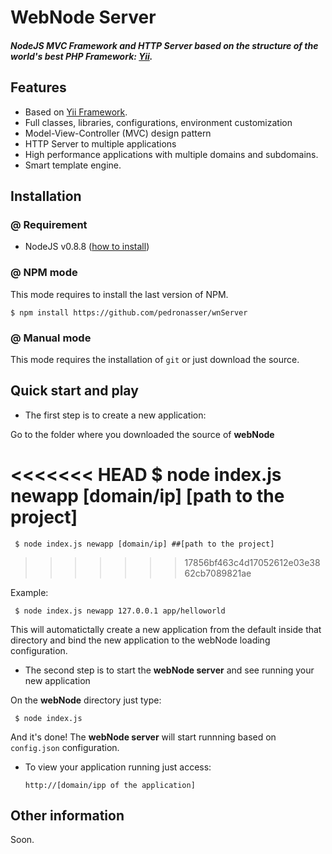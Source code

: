 WebNode Server 
========

##### NodeJS MVC Framework and HTTP Server based on the structure of the world's best PHP Framework: [Yii](http://yiiframework.com).


## Features

 - Based on [Yii Framework](http://yiiframework.com).
 - Full classes, libraries, configurations, environment customization
 - Model-View-Controller (MVC) design pattern
 - HTTP Server to multiple applications
 - High performance applications with multiple domains and subdomains.
 - Smart template engine.

## Installation

### @ Requirement

 * NodeJS v0.8.8 ([how to install](https://github.com/joyent/node))

### @ NPM mode

 This mode requires to install the last version of NPM.

    $ npm install https://github.com/pedronasser/wnServer

### @ Manual mode

 This mode requires the installation of `git` or just download the source.

## Quick start and play

 * The first step is to create a new application:
 
 Go to the folder where you downloaded the source of **webNode**

<<<<<<< HEAD
     $ node index.js newapp [domain/ip] [path to the project]
=======
     $ node index.js newapp [domain/ip] ##[path to the project]
>>>>>>> 17856bf463c4d17052612e03e3862cb7089821ae

 Example:

     $ node index.js newapp 127.0.0.1 app/helloworld
   
 This will automatictally create a new application from the default inside that directory and bind the new application to the webNode loading configuration.

 * The second step is to start the **webNode server** and see running your new application
 
 On the **webNode** directory just type:

     $ node index.js
 
 And it's done! The **webNode server** will start runnning based on `config.json` configuration.

 * To view your application running just access:

     `http://[domain/ipp of the application]`

## Other information

 Soon.